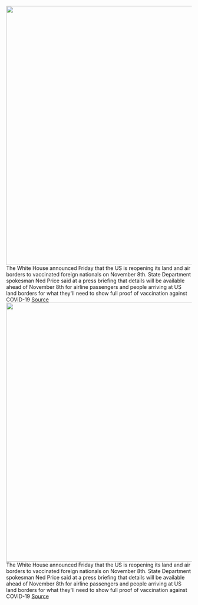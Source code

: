 <img src='https://cdn.vox-cdn.com/thumbor/rrQTNhvw6JvM6enu0yG-5XEAasY=/0x0:3600x2400/1200x800/filters:focal(1512x912:2088x1488)/cdn.vox-cdn.com/uploads/chorus_image/image/69999345/1234594574.0.jpg' width='700px' /><br/>
The White House announced Friday that the US is reopening its land and air borders to vaccinated foreign nationals on November 8th. State Department spokesman Ned Price said at a press briefing that details will be available ahead of November 8th for airline passengers and people arriving at US land borders for what they'll need to show full proof of vaccination against COVID-19
<a href='https://www.theverge.com/2021/10/15/22727979/us-date-reopen-borders-vaccine-foreign-visitors'> Source <a/><img src='https://cdn.vox-cdn.com/thumbor/rrQTNhvw6JvM6enu0yG-5XEAasY=/0x0:3600x2400/1200x800/filters:focal(1512x912:2088x1488)/cdn.vox-cdn.com/uploads/chorus_image/image/69999345/1234594574.0.jpg' width='700px' /><br/>
The White House announced Friday that the US is reopening its land and air borders to vaccinated foreign nationals on November 8th. State Department spokesman Ned Price said at a press briefing that details will be available ahead of November 8th for airline passengers and people arriving at US land borders for what they'll need to show full proof of vaccination against COVID-19
<a href='https://www.theverge.com/2021/10/15/22727979/us-date-reopen-borders-vaccine-foreign-visitors'> Source <a/>